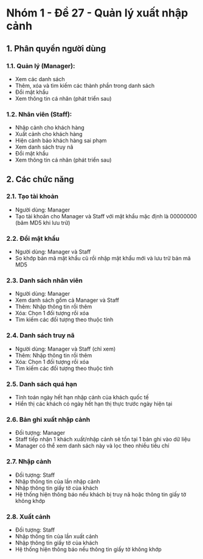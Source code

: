 # Nhóm 1 - Đề 27 - Quản lý xuất nhập cảnh

## 1. Phân quyền người dùng

### 1.1. Quản lý (Manager):
- Xem các danh sách
- Thêm, xóa và tìm kiếm các thành phần trong danh sách
- Đổi mật khẩu
- Xem thông tin cá nhân (phát triển sau)

### 1.2. Nhân viên (Staff):
- Nhập cảnh cho khách hàng
- Xuất cảnh cho khách hàng
- Hiện cảnh bảo khách hàng sai phạm
- Xem danh sách truy nã
- Đổi mật khẩu
- Xem thông tin cá nhân (phát triển sau)

## 2. Các chức năng
### 2.1. Tạo tài khoản
- Người dùng: Manager
- Tạo tài khoản cho Manager và Staff với mật khẩu mặc định là 00000000 (băm MD5 khi lưu trữ)

### 2.2. Đổi mật khẩu
- Người dùng: Manager và Staff
- So khớp bản mã mật khẩu cũ rồi nhập mật khẩu mới và lưu trữ bản mã MD5

### 2.3. Danh sách nhân viên
- Người dùng: Manager
- Xem danh sách gồm cả Manager và Staff
- Thêm: Nhập thông tin rồi thêm
- Xóa: Chọn 1 đối tượng rồi xóa
- Tìm kiếm các đối tượng theo thuộc tính

### 2.4. Danh sách truy nã
- Người dùng: Manager và Staff (chỉ xem)
- Thêm: Nhập thông tin rồi thêm
- Xóa: Chọn 1 đối tượng rồi xóa
- Tìm kiếm các đối tượng theo thuộc tính

### 2.5. Danh sách quá hạn
- Tính toán ngày hết hạn nhập cảnh của khách quốc tế
- Hiển thị các khách có ngày hết hạn thị thực trước ngày hiện tại

### 2.6. Bản ghi xuất nhập cảnh
- Đối tượng: Manager
- Staff tiếp nhận 1 khách xuất/nhập cảnh sẽ tồn tại 1 bản ghi vào dữ liệu
- Manager có thể xem danh sách này và lọc theo nhiều tiêu chí

### 2.7. Nhập cảnh
- Đối tượng: Staff
- Nhập thông tin của lần nhập cảnh
- Nhập thông tin giấy tờ của khách
- Hệ thống hiện thông báo nếu khách bị truy nã hoặc thông tin giấy tờ không khớp

### 2.8. Xuất cảnh
- Đối tượng: Staff
- Nhập thông tin của lần xuất cảnh
- Nhập thông tin giấy tờ của khách
- Hệ thống hiện thông báo nếu thông tin giấy tờ không khớp
